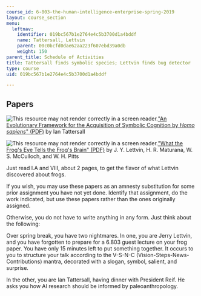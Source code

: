 ```yaml
---
course_id: 6-803-the-human-intelligence-enterprise-spring-2019
layout: course_section
menu:
  leftnav:
    identifier: 019bc567b1e2764e4c5b3700d1a4bddf
    name: Tattersall, Lettvin
    parent: 00c0bcfd0dae62aa223f607ebd39a0db
    weight: 150
parent_title: Schedule of Activities
title: Tattersall finds symbolic species; Lettvin finds bug detector
type: course
uid: 019bc567b1e2764e4c5b3700d1a4bddf

---
```


Papers
------

![This resource may not render correctly in a screen reader.](/images/inacessible.gif)["An Evolutionary Framework for the Acquisition of Symbolic Cognition by _Homo sapiens_" (PDF)](http://comparative-cognition-and-behavior-reviews.org/wp/wp-content/uploads/2013/10/vol_3_tattersall.pdf) by Ian Tattersall

![This resource may not render correctly in a screen reader.](/images/inacessible.gif)["What the Frog's Eye Tells the Frog's Brain" (PDF)](https://neuromajor.ucr.edu/courses/WhatTheFrogsEyeTellsTheFrogsBrain.pdf) by J. Y. Lettvin, H. R. Maturana, W. S. McCulloch, and W. H. Pitts

Just read I.A and VIII, about 2 pages, to get the flavor of what Lettvin discovered about frogs.

If you wish, you may use these papers as an amnesty substitution for some prior assignment you have not yet done. Identify that assignment, do the work indicated, but use these papers rather than the ones originally assigned.

Otherwise, you do not have to write anything in any form. Just think about the following:

Over spring break, you have two nightmares. In one, you are Jerry Lettvin, and you have forgotten to prepare for a 6.803 guest lecture on your frog paper. You have only 15 minutes left to put something together. It occurs to you to structure your talk according to the V-S-N-C (Vision-Steps-News-Contributions) mantra, decorated with a slogan, symbol, salient, and surprise.

In the other, you are Ian Tattersall, having dinner with President Reif. He asks you how AI research should be informed by paleoanthropology.